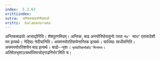 ```yaml
---
index:  5.3.63
vrittiindex: 
sutra:  अन्तिकबाढयोर्नेदसाधौ
vritti:  balamanorama 
---
```


अन्तिकबाढयोः अजाद्योरिति। शेषपूरणमिदम्। अन्तिक, बाढ अनयोरिष्ठेयसुनोः परतः `नेद' `साध' एतावादेशौ स्त इत्यर्थः। नेदिष्ठः नेदीयानिति। अयमनयोरतिशयेनान्तिक इत्यर्थः। साधिष्ठः साधीयनिति। अयमनयोरतिशयेन बाढ इत्यर्थः। बाढो--भृशः। `भृशप्रतिज्ञयोर्बाढ'मित्यमरः। `अतिवेलभृशाऽत्यर्थातिमात्रोद्गाढनिर्भर'मिति च। 

